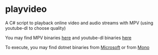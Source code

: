 # playvideo

A C# script to playback online video and audio streams with MPV (using youtube-dl to choose quality)

You may find MPV binaries [here](https://mpv.io/installation/) and youtube-dl binaries [here](https://ytdl-org.github.io/youtube-dl/download.html)

To execute, you may find dotnet binaries from [Microsoft](https://dotnet.microsoft.com/download) or from [Mono](https://www.mono-project.com/download/stable/)
